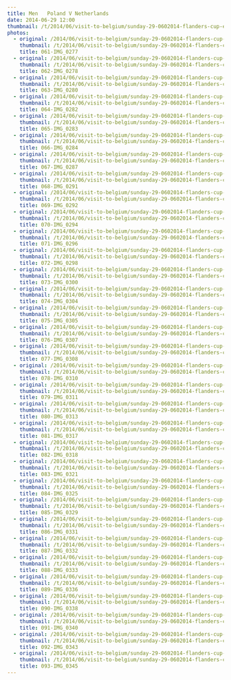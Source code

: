 ```yaml
---
title: Men   Poland V Netherlands
date: 2014-06-29 12:00
thumbnail: /t/2014/06/visit-to-belgium/sunday-29-0602014-flanders-cup-e-c-a-cup-mechelen/men-poland-v-netherlands/061-img_0277.jpg
photos:
  - original: /2014/06/visit-to-belgium/sunday-29-0602014-flanders-cup-e-c-a-cup-mechelen/men-poland-v-netherlands/061-img_0277.jpg
    thumbnail: /t/2014/06/visit-to-belgium/sunday-29-0602014-flanders-cup-e-c-a-cup-mechelen/men-poland-v-netherlands/061-img_0277.jpg
    title: 061-IMG_0277
  - original: /2014/06/visit-to-belgium/sunday-29-0602014-flanders-cup-e-c-a-cup-mechelen/men-poland-v-netherlands/062-img_0278.jpg
    thumbnail: /t/2014/06/visit-to-belgium/sunday-29-0602014-flanders-cup-e-c-a-cup-mechelen/men-poland-v-netherlands/062-img_0278.jpg
    title: 062-IMG_0278
  - original: /2014/06/visit-to-belgium/sunday-29-0602014-flanders-cup-e-c-a-cup-mechelen/men-poland-v-netherlands/063-img_0280.jpg
    thumbnail: /t/2014/06/visit-to-belgium/sunday-29-0602014-flanders-cup-e-c-a-cup-mechelen/men-poland-v-netherlands/063-img_0280.jpg
    title: 063-IMG_0280
  - original: /2014/06/visit-to-belgium/sunday-29-0602014-flanders-cup-e-c-a-cup-mechelen/men-poland-v-netherlands/064-img_0282.jpg
    thumbnail: /t/2014/06/visit-to-belgium/sunday-29-0602014-flanders-cup-e-c-a-cup-mechelen/men-poland-v-netherlands/064-img_0282.jpg
    title: 064-IMG_0282
  - original: /2014/06/visit-to-belgium/sunday-29-0602014-flanders-cup-e-c-a-cup-mechelen/men-poland-v-netherlands/065-img_0283.jpg
    thumbnail: /t/2014/06/visit-to-belgium/sunday-29-0602014-flanders-cup-e-c-a-cup-mechelen/men-poland-v-netherlands/065-img_0283.jpg
    title: 065-IMG_0283
  - original: /2014/06/visit-to-belgium/sunday-29-0602014-flanders-cup-e-c-a-cup-mechelen/men-poland-v-netherlands/066-img_0284.jpg
    thumbnail: /t/2014/06/visit-to-belgium/sunday-29-0602014-flanders-cup-e-c-a-cup-mechelen/men-poland-v-netherlands/066-img_0284.jpg
    title: 066-IMG_0284
  - original: /2014/06/visit-to-belgium/sunday-29-0602014-flanders-cup-e-c-a-cup-mechelen/men-poland-v-netherlands/067-img_0287.jpg
    thumbnail: /t/2014/06/visit-to-belgium/sunday-29-0602014-flanders-cup-e-c-a-cup-mechelen/men-poland-v-netherlands/067-img_0287.jpg
    title: 067-IMG_0287
  - original: /2014/06/visit-to-belgium/sunday-29-0602014-flanders-cup-e-c-a-cup-mechelen/men-poland-v-netherlands/068-img_0291.jpg
    thumbnail: /t/2014/06/visit-to-belgium/sunday-29-0602014-flanders-cup-e-c-a-cup-mechelen/men-poland-v-netherlands/068-img_0291.jpg
    title: 068-IMG_0291
  - original: /2014/06/visit-to-belgium/sunday-29-0602014-flanders-cup-e-c-a-cup-mechelen/men-poland-v-netherlands/069-img_0292.jpg
    thumbnail: /t/2014/06/visit-to-belgium/sunday-29-0602014-flanders-cup-e-c-a-cup-mechelen/men-poland-v-netherlands/069-img_0292.jpg
    title: 069-IMG_0292
  - original: /2014/06/visit-to-belgium/sunday-29-0602014-flanders-cup-e-c-a-cup-mechelen/men-poland-v-netherlands/070-img_0294.jpg
    thumbnail: /t/2014/06/visit-to-belgium/sunday-29-0602014-flanders-cup-e-c-a-cup-mechelen/men-poland-v-netherlands/070-img_0294.jpg
    title: 070-IMG_0294
  - original: /2014/06/visit-to-belgium/sunday-29-0602014-flanders-cup-e-c-a-cup-mechelen/men-poland-v-netherlands/071-img_0296.jpg
    thumbnail: /t/2014/06/visit-to-belgium/sunday-29-0602014-flanders-cup-e-c-a-cup-mechelen/men-poland-v-netherlands/071-img_0296.jpg
    title: 071-IMG_0296
  - original: /2014/06/visit-to-belgium/sunday-29-0602014-flanders-cup-e-c-a-cup-mechelen/men-poland-v-netherlands/072-img_0298.jpg
    thumbnail: /t/2014/06/visit-to-belgium/sunday-29-0602014-flanders-cup-e-c-a-cup-mechelen/men-poland-v-netherlands/072-img_0298.jpg
    title: 072-IMG_0298
  - original: /2014/06/visit-to-belgium/sunday-29-0602014-flanders-cup-e-c-a-cup-mechelen/men-poland-v-netherlands/073-img_0300.jpg
    thumbnail: /t/2014/06/visit-to-belgium/sunday-29-0602014-flanders-cup-e-c-a-cup-mechelen/men-poland-v-netherlands/073-img_0300.jpg
    title: 073-IMG_0300
  - original: /2014/06/visit-to-belgium/sunday-29-0602014-flanders-cup-e-c-a-cup-mechelen/men-poland-v-netherlands/074-img_0304.jpg
    thumbnail: /t/2014/06/visit-to-belgium/sunday-29-0602014-flanders-cup-e-c-a-cup-mechelen/men-poland-v-netherlands/074-img_0304.jpg
    title: 074-IMG_0304
  - original: /2014/06/visit-to-belgium/sunday-29-0602014-flanders-cup-e-c-a-cup-mechelen/men-poland-v-netherlands/075-img_0305.jpg
    thumbnail: /t/2014/06/visit-to-belgium/sunday-29-0602014-flanders-cup-e-c-a-cup-mechelen/men-poland-v-netherlands/075-img_0305.jpg
    title: 075-IMG_0305
  - original: /2014/06/visit-to-belgium/sunday-29-0602014-flanders-cup-e-c-a-cup-mechelen/men-poland-v-netherlands/076-img_0307.jpg
    thumbnail: /t/2014/06/visit-to-belgium/sunday-29-0602014-flanders-cup-e-c-a-cup-mechelen/men-poland-v-netherlands/076-img_0307.jpg
    title: 076-IMG_0307
  - original: /2014/06/visit-to-belgium/sunday-29-0602014-flanders-cup-e-c-a-cup-mechelen/men-poland-v-netherlands/077-img_0308.jpg
    thumbnail: /t/2014/06/visit-to-belgium/sunday-29-0602014-flanders-cup-e-c-a-cup-mechelen/men-poland-v-netherlands/077-img_0308.jpg
    title: 077-IMG_0308
  - original: /2014/06/visit-to-belgium/sunday-29-0602014-flanders-cup-e-c-a-cup-mechelen/men-poland-v-netherlands/078-img_0310.jpg
    thumbnail: /t/2014/06/visit-to-belgium/sunday-29-0602014-flanders-cup-e-c-a-cup-mechelen/men-poland-v-netherlands/078-img_0310.jpg
    title: 078-IMG_0310
  - original: /2014/06/visit-to-belgium/sunday-29-0602014-flanders-cup-e-c-a-cup-mechelen/men-poland-v-netherlands/079-img_0311.jpg
    thumbnail: /t/2014/06/visit-to-belgium/sunday-29-0602014-flanders-cup-e-c-a-cup-mechelen/men-poland-v-netherlands/079-img_0311.jpg
    title: 079-IMG_0311
  - original: /2014/06/visit-to-belgium/sunday-29-0602014-flanders-cup-e-c-a-cup-mechelen/men-poland-v-netherlands/080-img_0313.jpg
    thumbnail: /t/2014/06/visit-to-belgium/sunday-29-0602014-flanders-cup-e-c-a-cup-mechelen/men-poland-v-netherlands/080-img_0313.jpg
    title: 080-IMG_0313
  - original: /2014/06/visit-to-belgium/sunday-29-0602014-flanders-cup-e-c-a-cup-mechelen/men-poland-v-netherlands/081-img_0317.jpg
    thumbnail: /t/2014/06/visit-to-belgium/sunday-29-0602014-flanders-cup-e-c-a-cup-mechelen/men-poland-v-netherlands/081-img_0317.jpg
    title: 081-IMG_0317
  - original: /2014/06/visit-to-belgium/sunday-29-0602014-flanders-cup-e-c-a-cup-mechelen/men-poland-v-netherlands/082-img_0318.jpg
    thumbnail: /t/2014/06/visit-to-belgium/sunday-29-0602014-flanders-cup-e-c-a-cup-mechelen/men-poland-v-netherlands/082-img_0318.jpg
    title: 082-IMG_0318
  - original: /2014/06/visit-to-belgium/sunday-29-0602014-flanders-cup-e-c-a-cup-mechelen/men-poland-v-netherlands/083-img_0321.jpg
    thumbnail: /t/2014/06/visit-to-belgium/sunday-29-0602014-flanders-cup-e-c-a-cup-mechelen/men-poland-v-netherlands/083-img_0321.jpg
    title: 083-IMG_0321
  - original: /2014/06/visit-to-belgium/sunday-29-0602014-flanders-cup-e-c-a-cup-mechelen/men-poland-v-netherlands/084-img_0325.jpg
    thumbnail: /t/2014/06/visit-to-belgium/sunday-29-0602014-flanders-cup-e-c-a-cup-mechelen/men-poland-v-netherlands/084-img_0325.jpg
    title: 084-IMG_0325
  - original: /2014/06/visit-to-belgium/sunday-29-0602014-flanders-cup-e-c-a-cup-mechelen/men-poland-v-netherlands/085-img_0329.jpg
    thumbnail: /t/2014/06/visit-to-belgium/sunday-29-0602014-flanders-cup-e-c-a-cup-mechelen/men-poland-v-netherlands/085-img_0329.jpg
    title: 085-IMG_0329
  - original: /2014/06/visit-to-belgium/sunday-29-0602014-flanders-cup-e-c-a-cup-mechelen/men-poland-v-netherlands/086-img_0331.jpg
    thumbnail: /t/2014/06/visit-to-belgium/sunday-29-0602014-flanders-cup-e-c-a-cup-mechelen/men-poland-v-netherlands/086-img_0331.jpg
    title: 086-IMG_0331
  - original: /2014/06/visit-to-belgium/sunday-29-0602014-flanders-cup-e-c-a-cup-mechelen/men-poland-v-netherlands/087-img_0332.jpg
    thumbnail: /t/2014/06/visit-to-belgium/sunday-29-0602014-flanders-cup-e-c-a-cup-mechelen/men-poland-v-netherlands/087-img_0332.jpg
    title: 087-IMG_0332
  - original: /2014/06/visit-to-belgium/sunday-29-0602014-flanders-cup-e-c-a-cup-mechelen/men-poland-v-netherlands/088-img_0333.jpg
    thumbnail: /t/2014/06/visit-to-belgium/sunday-29-0602014-flanders-cup-e-c-a-cup-mechelen/men-poland-v-netherlands/088-img_0333.jpg
    title: 088-IMG_0333
  - original: /2014/06/visit-to-belgium/sunday-29-0602014-flanders-cup-e-c-a-cup-mechelen/men-poland-v-netherlands/089-img_0336.jpg
    thumbnail: /t/2014/06/visit-to-belgium/sunday-29-0602014-flanders-cup-e-c-a-cup-mechelen/men-poland-v-netherlands/089-img_0336.jpg
    title: 089-IMG_0336
  - original: /2014/06/visit-to-belgium/sunday-29-0602014-flanders-cup-e-c-a-cup-mechelen/men-poland-v-netherlands/090-img_0338.jpg
    thumbnail: /t/2014/06/visit-to-belgium/sunday-29-0602014-flanders-cup-e-c-a-cup-mechelen/men-poland-v-netherlands/090-img_0338.jpg
    title: 090-IMG_0338
  - original: /2014/06/visit-to-belgium/sunday-29-0602014-flanders-cup-e-c-a-cup-mechelen/men-poland-v-netherlands/091-img_0340.jpg
    thumbnail: /t/2014/06/visit-to-belgium/sunday-29-0602014-flanders-cup-e-c-a-cup-mechelen/men-poland-v-netherlands/091-img_0340.jpg
    title: 091-IMG_0340
  - original: /2014/06/visit-to-belgium/sunday-29-0602014-flanders-cup-e-c-a-cup-mechelen/men-poland-v-netherlands/092-img_0343.jpg
    thumbnail: /t/2014/06/visit-to-belgium/sunday-29-0602014-flanders-cup-e-c-a-cup-mechelen/men-poland-v-netherlands/092-img_0343.jpg
    title: 092-IMG_0343
  - original: /2014/06/visit-to-belgium/sunday-29-0602014-flanders-cup-e-c-a-cup-mechelen/men-poland-v-netherlands/093-img_0345.jpg
    thumbnail: /t/2014/06/visit-to-belgium/sunday-29-0602014-flanders-cup-e-c-a-cup-mechelen/men-poland-v-netherlands/093-img_0345.jpg
    title: 093-IMG_0345
---
```

